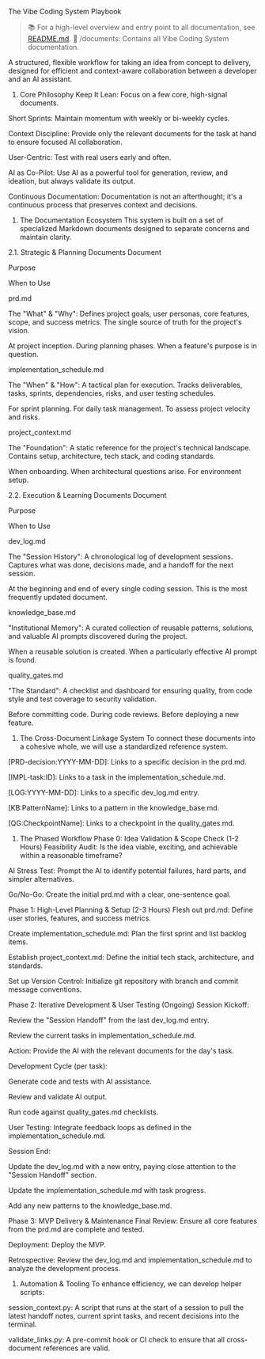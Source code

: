 The Vibe Coding System Playbook

> 📚 For a high-level overview and entry point to all documentation, see [README.md](../README.md).
> 📁 /documents: Contains all Vibe Coding System documentation.

A structured, flexible workflow for taking an idea from concept to delivery, designed for
efficient and context-aware collaboration between a developer and an AI assistant.

1. Core Philosophy
Keep It Lean: Focus on a few core, high-signal documents.

Short Sprints: Maintain momentum with weekly or bi-weekly cycles.

Context Discipline: Provide only the relevant documents for the task at hand to ensure focused AI collaboration.

User-Centric: Test with real users early and often.

AI as Co-Pilot: Use AI as a powerful tool for generation, review, and ideation, but always
validate its output.

Continuous Documentation: Documentation is not an afterthought; it's a continuous process that
preserves context and decisions.

1. The Documentation Ecosystem
This system is built on a set of specialized Markdown documents designed to separate concerns
and maintain clarity.

2.1. Strategic & Planning Documents
Document

Purpose

When to Use

prd.md

The "What" & "Why": Defines project goals, user personas, core features, scope, and success
metrics. The single source of truth for the project's vision.

At project inception. During planning phases. When a feature's purpose is in question.

implementation_schedule.md

The "When" & "How": A tactical plan for execution. Tracks deliverables, tasks, sprints,
dependencies, risks, and user testing schedules.

For sprint planning. For daily task management. To assess project velocity and risks.

project_context.md

The "Foundation": A static reference for the project's technical landscape. Contains setup,
architecture, tech stack, and coding standards.

When onboarding. When architectural questions arise. For environment setup.

2.2. Execution & Learning Documents
Document

Purpose

When to Use

dev_log.md

The "Session History": A chronological log of development sessions. Captures what was done,
decisions made, and a handoff for the next session.

At the beginning and end of every single coding session. This is the most frequently updated document.

knowledge_base.md

"Institutional Memory": A curated collection of reusable patterns, solutions, and valuable AI
prompts discovered during the project.

When a reusable solution is created. When a particularly effective AI prompt is found.

quality_gates.md

"The Standard": A checklist and dashboard for ensuring quality, from code style and test
coverage to security validation.

Before committing code. During code reviews. Before deploying a new feature.

1. The Cross-Document Linkage System
To connect these documents into a cohesive whole, we will use a standardized reference system.

[PRD-decision:YYYY-MM-DD]: Links to a specific decision in the prd.md.

[IMPL-task:ID]: Links to a task in the implementation_schedule.md.

[LOG:YYYY-MM-DD]: Links to a specific dev_log.md entry.

[KB:PatternName]: Links to a pattern in the knowledge_base.md.

[QG:CheckpointName]: Links to a checkpoint in the quality_gates.md.

1. The Phased Workflow
Phase 0: Idea Validation & Scope Check (1-2 Hours)
Feasibility Audit: Is the idea viable, exciting, and achievable within a reasonable timeframe?

AI Stress Test: Prompt the AI to identify potential failures, hard parts, and simpler alternatives.

Go/No-Go: Create the initial prd.md with a clear, one-sentence goal.

Phase 1: High-Level Planning & Setup (2-3 Hours)
Flesh out prd.md: Define user stories, features, and success metrics.

Create implementation_schedule.md: Plan the first sprint and list backlog items.

Establish project_context.md: Define the initial tech stack, architecture, and standards.

Set up Version Control: Initialize git repository with branch and commit message conventions.

Phase 2: Iterative Development & User Testing (Ongoing)
Session Kickoff:

Review the "Session Handoff" from the last dev_log.md entry.

Review the current tasks in implementation_schedule.md.

Action: Provide the AI with the relevant documents for the day's task.

Development Cycle (per task):

Generate code and tests with AI assistance.

Review and validate AI output.

Run code against quality_gates.md checklists.

User Testing: Integrate feedback loops as defined in the implementation_schedule.md.

Session End:

Update the dev_log.md with a new entry, paying close attention to the "Session Handoff"
section.

Update the implementation_schedule.md with task progress.

Add any new patterns to the knowledge_base.md.

Phase 3: MVP Delivery & Maintenance
Final Review: Ensure all core features from the prd.md are complete and tested.

Deployment: Deploy the MVP.

Retrospective: Review the dev_log.md and implementation_schedule.md to analyze the development process.

1. Automation & Tooling
To enhance efficiency, we can develop helper scripts:

session_context.py: A script that runs at the start of a session to pull the latest handoff
notes, current sprint tasks, and recent decisions into the terminal.

validate_links.py: A pre-commit hook or CI check to ensure that all cross-document references are valid.
